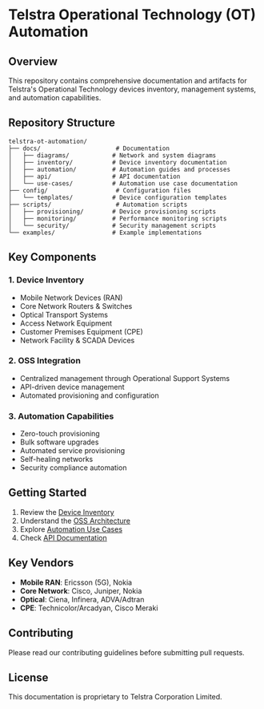 # Telstra Operational Technology (OT) Automation

## Overview
This repository contains comprehensive documentation and artifacts for Telstra's Operational Technology devices inventory, management systems, and automation capabilities.

## Repository Structure

```
telstra-ot-automation/
├── docs/                     # Documentation
│   ├── diagrams/            # Network and system diagrams
│   ├── inventory/           # Device inventory documentation
│   ├── automation/          # Automation guides and processes
│   ├── api/                 # API documentation
│   └── use-cases/           # Automation use case documentation
├── config/                   # Configuration files
│   └── templates/           # Device configuration templates
├── scripts/                  # Automation scripts
│   ├── provisioning/        # Device provisioning scripts
│   ├── monitoring/          # Performance monitoring scripts
│   └── security/            # Security management scripts
└── examples/                # Example implementations
```

## Key Components

### 1. Device Inventory
- Mobile Network Devices (RAN)
- Core Network Routers & Switches
- Optical Transport Systems
- Access Network Equipment
- Customer Premises Equipment (CPE)
- Network Facility & SCADA Devices

### 2. OSS Integration
- Centralized management through Operational Support Systems
- API-driven device management
- Automated provisioning and configuration

### 3. Automation Capabilities
- Zero-touch provisioning
- Bulk software upgrades
- Automated service provisioning
- Self-healing networks
- Security compliance automation

## Getting Started

1. Review the [Device Inventory](docs/inventory/README.md)
2. Understand the [OSS Architecture](docs/diagrams/oss-architecture.md)
3. Explore [Automation Use Cases](docs/use-cases/README.md)
4. Check [API Documentation](docs/api/README.md)

## Key Vendors
- **Mobile RAN**: Ericsson (5G), Nokia
- **Core Network**: Cisco, Juniper, Nokia
- **Optical**: Ciena, Infinera, ADVA/Adtran
- **CPE**: Technicolor/Arcadyan, Cisco Meraki

## Contributing
Please read our contributing guidelines before submitting pull requests.

## License
This documentation is proprietary to Telstra Corporation Limited.
